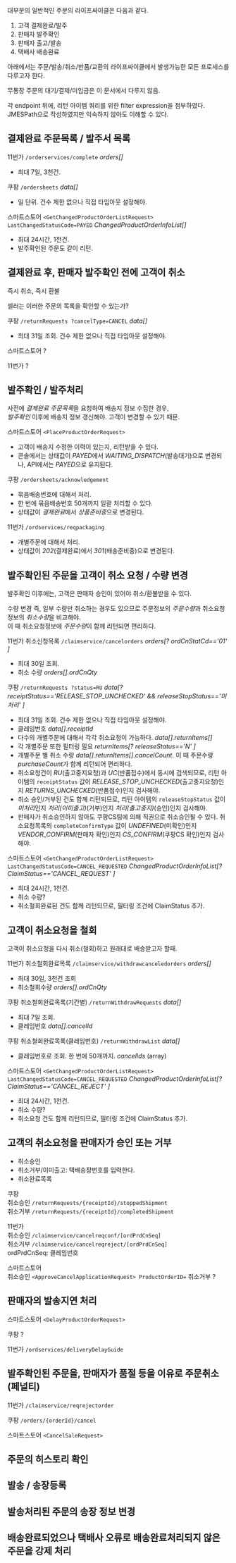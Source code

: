 
대부분의 일반적인 주문의 라이프싸이클은 다음과 같다.
1. 고객 결제완료/발주
1. 판매자 발주확인
1. 판매자 출고/발송
1. 택배사 배송완료

아래에서는 주문/발송/취소/반품/교환의 라이프싸이클에서 발생가능한 모든 프로세스를 다루고자 한다.

무통장 주문의 대기/결제/미입금은 이 문서에서 다루지 않음.

각 endpoint 뒤에, 리턴 아이템 쿼리를 위한 filter expression을 첨부하였다. JMESPath으로 작성하였지만 익숙하지 않아도 이해할 수 있다.


## 결제완료 주문목록 / 발주서 목록

11번가 `/orderservices/complete` *orders[]*  
- 최대 7일, 3천건.

쿠팡 `/ordersheets` *data[]*  
- 일 단위. 건수 제한 없으나 직접 타임아웃 설정해야.

스마트스토어 `<GetChangedProductOrderListRequest> LastChangedStatusCode=PAYED` *ChangedProductOrderInfoList[]*  
- 최대 24시간, 1천건.
- 발주확인된 주문도 같이 리턴.

## 결제완료 후, 판매자 발주확인 전에 고객이 취소

즉시 취소, 즉시 환불

셀러는 이러한 주문의 목록을 확인할 수 있는가?

쿠팡 `/returnRequests ?cancelType=CANCEL` *data[]*  
- 최대 31일 조회. 건수 제한 없으나 직접 타임아웃 설정해야.

스마트스토어 ?

11번가 ?



## 발주확인 / 발주처리

사전에 *결제완료 주문목록*을 요청하여 배송지 정보 수집한 경우,  
*발주확인* 이후에 배송지 정보 갱신해야. 고객이 변경할 수 있기 때문.


스마트스토어 `<PlaceProductOrderRequest>`  
- 고객이 배송지 수정한 이력이 있는지, 리턴받을 수 있다.
- 콘솔에서는 상태값이 *PAYED*에서 *WAITING_DISPATCH*(발송대기)으로 변경되나, API에서는 *PAYED*으로 유지된다. 

쿠팡 `/ordersheets/acknowledgement`
- 묶음배송번호에 대해서 처리.
- 한 번에 묶음배송번호 50개까지 일괄 처리할 수 있다.
- 상태값이 *결제완료*에서 *상품준비중*으로 변경된다.

11번가 `/ordservices/reqpackaging`
- 개별주문에 대해서 처리.
- 상태값이 *202*(결제완료)에서 *301*(배송준비중)으로 변경된다.


## 발주확인된 주문을 고객이 취소 요청 / 수량 변경

발주확인 이후에는, 고객은 판매자 승인이 있어야 취소/환불받을 수 있다.

수량 변경 즉, 일부 수량만 취소하는 경우도 있으므로 주문정보의 *주문수량*과 취소요청정보의 *취소수량*을 비교해야.  
이 때 취소요청정보에 *주문수량*이 함께 리턴되면 편리하다.


11번가 취소신청목록 `/claimservice/cancelorders` *orders[? ordCnStatCd=='01' ]*  
- 최대 30일 조회.
- 취소 수량 *orders[].ordCnQty*

쿠팡 `/returnRequests ?status=RU` *data[? receiptStatus=='RELEASE_STOP_UNCHECKED' && releaseStopStatus=='미처리' ]*  
- 최대 31일 조회. 건수 제한 없으나 직접 타임아웃 설정해야.
- 클레임번호 *data[].receiptId*
- 다수의 개별주문에 대해서 각각 취소요청이 가능하다. *data[].returnItems[]*
- 각 개별주문 또한 필터링 필요 *returnItems[? releaseStatus=='N' ]*
- 개별주문 별 취소 수량 *data[].returnItems[].cancelCount*. 이 때 주문수량 *purchaseCount*가 함께 리턴되어 편리하다.
- 취소요청건이 *RU*(출고중지요청)과 *UC*(반품접수)에서 동시에 검색되므로, 리턴 아이템의 `receiptStatus` 값이 *RELEASE_STOP_UNCHECKED*(출고중지요청)인지 *RETURNS_UNCHECKED*(반품접수)인지 검사해야.
- 취소 승인/거부된 건도 함께 리턴되므로, 리턴 아이템의 `releaseStopStatus` 값이 *미처리*인지 *처리(이미출고)*(거부)인지 *처리(출고중지)*(승인)인지 검사해야.
- 판매자가 취소승인하지 않아도 쿠팡CS팀에 의해 직권으로 취소승인될 수 있다. 취소요청목록의 `completeConfirmType` 값이 *UNDEFINED*(미확인)인지 *VENDOR_CONFIRM*(판매자 확인)인지 *CS_CONFIRM*(쿠팡CS 확인)인지 검사해야.

스마트스토어 `<GetChangedProductOrderListRequest> LastChangedStatusCode=CANCEL_REQUESTED` *ChangedProductOrderInfoList[? ClaimStatus=='CANCEL_REQUEST' ]*  
- 최대 24시간, 1천건.
- 취소 수량? 
- 취소철회완료된 건도 함께 리턴되므로, 필터링 조건에 ClaimStatus 추가.



## 고객이 취소요청을 철회

고객이 취소요청을 다시 취소(철회)하고 원래대로 배송받고자 할때.

11번가 취소철회완료목록 `/claimservice/withdrawcanceledorders` *orders[]*  
- 최대 30일, 3천건 조회
- 취소철회수량 *orders[].ordCnQty*

쿠팡 취소철회완료목록(기간별) `/returnWithdrawRequests` *data[]*
- 최대 7일 조회.
- 클레임번호 *data[].cancelId*

쿠팡 취소철회완료목록(클레임번호) `/returnWithdrawList` *data[]*
- 클레임번호로 조회. 한 번에 50개까지. *cancelIds* (array)

스마트스토어 `<GetChangedProductOrderListRequest> LastChangedStatusCode=CANCEL_REQUESTED` *ChangedProductOrderInfoList[? ClaimStatus=='CANCEL_REJECT' ]*  
- 최대 24시간, 1천건.
- 취소 수량? 
- 취소요청 건도 함께 리턴되므로, 필터링 조건에 ClaimStatus 추가.


## 고객의 취소요청을 판매자가 승인 또는 거부


- 취소승인  
- 취소거부/이미출고: 택배송장번호를 입력한다.
- 취소완료목록  

쿠팡  
취소승인 `/returnRequests/{receiptId}/stoppedShipment`  
취소거부 `/returnRequests/{receiptId}/completedShipment`

11번가  
취소승인 `/claimservice/cancelreqconf/[ordPrdCnSeq]`  
취소거부 `/claimservice/cancelreqreject/[ordPrdCnSeq]`  
ordPrdCnSeq: 클레임번호

스마트스토어  
취소승인 `<ApproveCancelApplicationRequest> ProductOrderID=`
취소거부 ?




## 판매자의 발송지연 처리


스마트스토어 `<DelayProductOrderRequest>`

쿠팡 ?

11번가 `/ordservices/deliveryDelayGuide`



## 발주확인된 주문을, 판매자가 품절 등을 이유로 주문취소 (페널티)


11번가 `/claimservice/reqrejectorder`

쿠팡 `/orders/{orderId}/cancel`

스마트스토어 `<CancelSaleRequest>`



## 주문의 히스토리 확인


## 발송 / 송장등록



## 발송처리된 주문의 송장 정보 변경



## 배송완료되었으나 택배사 오류로 배송완료처리되지 않은 주문을 강제 처리